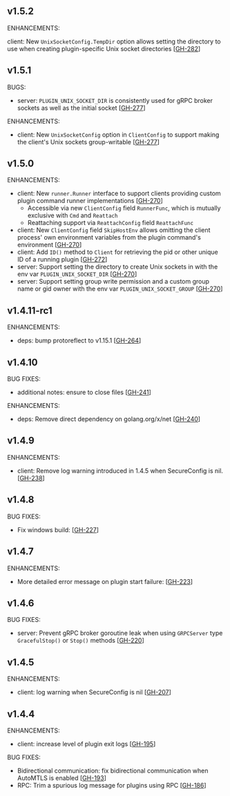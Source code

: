## v1.5.2

ENHANCEMENTS:

client: New `UnixSocketConfig.TempDir` option allows setting the directory to use when creating plugin-specific Unix socket directories [[GH-282](https://github.com/hashicorp/go-plugin/pull/282)]

## v1.5.1

BUGS:

- server: `PLUGIN_UNIX_SOCKET_DIR` is consistently used for gRPC broker sockets as well as the initial socket [[GH-277](https://github.com/hashicorp/go-plugin/pull/277)]

ENHANCEMENTS:

- client: New `UnixSocketConfig` option in `ClientConfig` to support making the client's Unix sockets group-writable [[GH-277](https://github.com/hashicorp/go-plugin/pull/277)]

## v1.5.0

ENHANCEMENTS:

- client: New `runner.Runner` interface to support clients providing custom plugin command runner implementations [[GH-270](https://github.com/hashicorp/go-plugin/pull/270)]
  - Accessible via new `ClientConfig` field `RunnerFunc`, which is mutually exclusive with `Cmd` and `Reattach`
  - Reattaching support via `ReattachConfig` field `ReattachFunc`
- client: New `ClientConfig` field `SkipHostEnv` allows omitting the client process' own environment variables from the plugin command's environment [[GH-270](https://github.com/hashicorp/go-plugin/pull/270)]
- client: Add `ID()` method to `Client` for retrieving the pid or other unique ID of a running plugin [[GH-272](https://github.com/hashicorp/go-plugin/pull/272)]
- server: Support setting the directory to create Unix sockets in with the env var `PLUGIN_UNIX_SOCKET_DIR` [[GH-270](https://github.com/hashicorp/go-plugin/pull/270)]
- server: Support setting group write permission and a custom group name or gid owner with the env var `PLUGIN_UNIX_SOCKET_GROUP` [[GH-270](https://github.com/hashicorp/go-plugin/pull/270)]

## v1.4.11-rc1

ENHANCEMENTS:

- deps: bump protoreflect to v1.15.1 [[GH-264](https://github.com/hashicorp/go-plugin/pull/264)]

## v1.4.10

BUG FIXES:

- additional notes: ensure to close files [[GH-241](https://github.com/hashicorp/go-plugin/pull/241)]

ENHANCEMENTS:

- deps: Remove direct dependency on golang.org/x/net [[GH-240](https://github.com/hashicorp/go-plugin/pull/240)]

## v1.4.9

ENHANCEMENTS:

- client: Remove log warning introduced in 1.4.5 when SecureConfig is nil. [[GH-238](https://github.com/hashicorp/go-plugin/pull/238)]

## v1.4.8

BUG FIXES:

- Fix windows build: [[GH-227](https://github.com/hashicorp/go-plugin/pull/227)]

## v1.4.7

ENHANCEMENTS:

- More detailed error message on plugin start failure: [[GH-223](https://github.com/hashicorp/go-plugin/pull/223)]

## v1.4.6

BUG FIXES:

- server: Prevent gRPC broker goroutine leak when using `GRPCServer` type `GracefulStop()` or `Stop()` methods [[GH-220](https://github.com/hashicorp/go-plugin/pull/220)]

## v1.4.5

ENHANCEMENTS:

- client: log warning when SecureConfig is nil [[GH-207](https://github.com/hashicorp/go-plugin/pull/207)]

## v1.4.4

ENHANCEMENTS:

- client: increase level of plugin exit logs [[GH-195](https://github.com/hashicorp/go-plugin/pull/195)]

BUG FIXES:

- Bidirectional communication: fix bidirectional communication when AutoMTLS is enabled [[GH-193](https://github.com/hashicorp/go-plugin/pull/193)]
- RPC: Trim a spurious log message for plugins using RPC [[GH-186](https://github.com/hashicorp/go-plugin/pull/186)]
